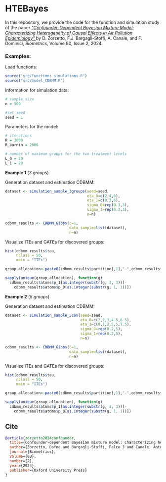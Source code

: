 # HTEBayes

In this repository, we provide the code for the function and simulation study of the paper <a href=https://doi.org/10.1093/biomtc/ujae025>_"Confounder-Dependent Bayesian Mixture Model: Characterizing Heterogeneity of Causal Effects in Air Pollution Epidemiology"_ </a> by D. Zorzetto, F.J. Bargagli-Stoffi, A. Canale, and F. Dominici, _Biometrics_, Volume 80, Issue 2, 2024. 

### Examples:

Load functions:
```R
source("src/functions_simulations.R")
source("src/model_CDBMM.R")
```
Information for simulation data:
```R
# sample size
n = 500

#set seed
seed = 1
```
Parameters for the model:
```R
# iterations
R = 3000
R_burnin = 2000

# number of maximum groups for the two treatment levels
L_0 = 20
L_1 = 20
```

**Example 1** (*3 groups*)

Generation dataset and estimation CDBMM:
```R
dataset <- simulation_sample_3groups(seed=seed,
                                     eta_0=c(2,4,6),
                                     eta_1=c(0,3,6),
                                     sigma_0=rep(0.3,3),
                                     sigma_1=rep(0.3,3),
                                     n=n)

cdbmm_results <- CDBMM_Gibbs(c=1,
                             data_sample=list(dataset),
                             n=n)
```

Visualize ITEs and GATEs for discovered groups:
```R
hist(cdbmm_results$tau,
     nclass = 50,
     main = "ITEs")

group_allocation<-paste0(cdbmm_results$partition[,1],"-",cdbmm_results$partition[,1])

sapply(unique(group_allocation), function(g) 
  cdbmm_results$atoms$p_1[as.integer(substr(g, 3, 3))]-
    cdbmm_results$atoms$p_0[as.integer(substr(g, 1, 1))])
```

**Example 2** (*5 groups*)

Generation dataset and estimation CDBMM:
```R
dataset <- simulation_sample_5cov(seed=seed,
                                  eta_0=c(2,2,3,4.5,6.5),
                                  eta_1=c(0,1,2.5,5,7.5),
                                  sigma_0=rep(0.2,5),
                                  sigma_1=rep(0.2,5),
                                  n=n)

cdbmm_results <- CDBMM_Gibbs(c=1,
                             data_sample=list(dataset),
                             n=n)
```
Visualize ITEs and GATEs for discovered groups:
```R
hist(cdbmm_results$tau,
     nclass = 50,
     main = "ITEs")

group_allocation<-paste0(cdbmm_results$partition[,1],"-",cdbmm_results$partition[,1])

sapply(unique(group_allocation), function(g) 
  cdbmm_results$atoms$p_1[as.integer(substr(g, 3, 3))]-
    cdbmm_results$atoms$p_0[as.integer(substr(g, 1, 1))])
```

## Cite

```bibtex
@article{zorzetto2024confounder,
  title={Confounder-dependent Bayesian mixture model: Characterizing heterogeneity of causal effects in air pollution epidemiology},
  author={Zorzetto, Dafne and Bargagli-Stoffi, Falco J and Canale, Antonio and Dominici, Francesca},
  journal={Biometrics},
  volume={80},
  number={2},
  year={2024},
  publisher={Oxford University Press}
}
```
